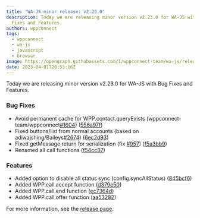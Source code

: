 ```yaml
---
title: "WA-JS minor release: v2.23.0"
description: Today we are releasing minor version v2.23.0 for WA-JS with Bug
  Fixes and Features.
authors: wppconnect
tags:
  - wppconnect
  - wa-js
  - javascript
  - browser
image: https://opengraph.githubassets.com/1/wppconnect-team/wa-js/releases/tag/v2.23.0
date: 2023-04-01T20:53:16Z
---
```


Today we are releasing minor version v2.23.0 for WA-JS with Bug Fixes and Features.

<!--truncate-->

### Bug Fixes

* Avoid permanent cache for WPP.contact.queryExists (wppconnect-team/wppconnect[#1604](https://github.com/wppconnect-team/wa-js/issues/1604)) ([556a97f](https://github.com/wppconnect-team/wa-js/commit/556a97ff31b2d1961a5e5e5ec61a6e13441dd4d6))
* Fixed buttons/list from normal accounts (based on adiwajshing/Baileys[#2674](https://github.com/wppconnect-team/wa-js/issues/2674)) ([6ec2d93](https://github.com/wppconnect-team/wa-js/commit/6ec2d93b299d70db911e53cfe740d4ee494c37cc))
* Fixed getMessage return for serialization (fix [#957](https://github.com/wppconnect-team/wa-js/issues/957)) ([f5a3bb9](https://github.com/wppconnect-team/wa-js/commit/f5a3bb9ebb35ca075966df4c76b257a17ae8284a))
* Renamed all call functions ([f54cc87](https://github.com/wppconnect-team/wa-js/commit/f54cc87a1d04fc2bf9afa536bd72872634cf8185))


### Features

* Added option to disable all status sync (config.syncAllStatus) ([845bcf6](https://github.com/wppconnect-team/wa-js/commit/845bcf65635876794ef1f3e98557fc59756bb2f1))
* Added WPP.call.accept function ([d379e50](https://github.com/wppconnect-team/wa-js/commit/d379e502dd1a9caad33ddefb672dddee71c680d0))
* Added WPP.call.end function ([ec7364d](https://github.com/wppconnect-team/wa-js/commit/ec7364ddfe144b3950ae655ac193a5d1d267ad20))
* Added WPP.call.offer function ([aa53282](https://github.com/wppconnect-team/wa-js/commit/aa53282ff71ea757c2a2b6525d6b2e128096ad22))

For more information, see the [release page](https://github.com/wppconnect-team/wa-js/releases/tag/v2.23.0).